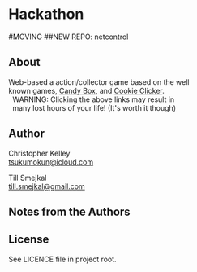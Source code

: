 Hackathon
==========

#MOVING
##NEW REPO: netcontrol

About
----------
Web-based a action/collector game based on the well<br/>
known games, [Candy Box](http://candies.aniwey.net/), 
and [Cookie Clicker](http://orteil.dashnet.org/cookieclicker/).<br/>
&nbsp;&nbsp;WARNING: Clicking the above links may result in <br/>
&nbsp;&nbsp;many lost hours of your life! (It's worth it though)

Author
--- 
Christopher Kelley<br/>
[tsukumokun@icloud.com](mailto:tsukumokun@icloud.com)

Till Smejkal<br/>
[till.smejkal@gmail.com](mailto:till.smejkal@gmail.com)

Notes from the Authors
---


License
----------
See LICENCE file in project root.

